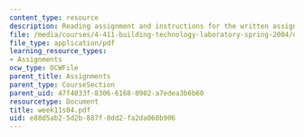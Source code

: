 ```yaml
---
content_type: resource
description: Reading assignment and instructions for the written assignment.
file: /media/courses/4-411-building-technology-laboratory-spring-2004/e88d5ab25d2b887f8dd2fa2da060b906_week11s04.pdf
file_type: application/pdf
learning_resource_types:
- Assignments
ocw_type: OCWFile
parent_title: Assignments
parent_type: CourseSection
parent_uid: 47f4033f-8306-6168-0902-a7edea3b6b60
resourcetype: Document
title: week11s04.pdf
uid: e88d5ab2-5d2b-887f-8dd2-fa2da060b906
---
```

